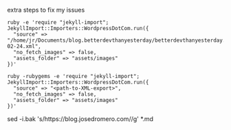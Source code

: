 extra steps to fix my issues
```
ruby -e 'require "jekyll-import";
JekyllImport::Importers::WordpressDotCom.run({
  "source" => "/home/jr/Documents/blog.betterdevthanyesterday/betterdevthanyesterday.WordPress.2023-02-24.xml",
  "no_fetch_images" => false,
  "assets_folder" => "assets/images"
})'
```
```
ruby -rubygems -e 'require "jekyll-import";
JekyllImport::Importers::WordpressDotCom.run({
  "source" => "<path-to-XML-export>",
  "no_fetch_images" => false,
  "assets_folder" => "assets/images"
})'
```
sed -i.bak 's/https:\/\/blog.josedromero.com//g' *.md
```
